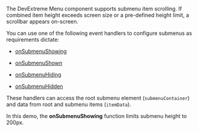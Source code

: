 The DevExtreme Menu component supports submenu item scrolling. If combined item height exceeds screen size or a pre-defined height limit, a scrollbar appears on-screen.
<!--split-->

You can use one of the following event handlers to configure submenus as requirements dictate:

- [onSubmenuShowing](/Documentation/ApiReference/UI_Components/dxMenu/Configuration/#onSubmenuShowing)

- [onSubmenuShown](/Documentation/ApiReference/UI_Components/dxMenu/Configuration/#onSubmenuShown) 

- [onSubmenuHiding](/Documentation/ApiReference/UI_Components/dxMenu/Configuration/#onSubmenuHiding)

- [onSubmenuHidden](/Documentation/ApiReference/UI_Components/dxMenu/Configuration/#onSubmenuHidden)

These handlers can access the root submenu element (`submenuContainer`) and data from root and submenu items (`itemData`).

In this demo, the **onSubmenuShowing** function limits submenu height to 200px.
